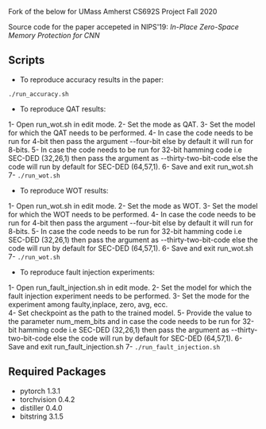 Fork of the below for UMass Amherst CS692S Project Fall 2020

Source code for the paper accepeted in NIPS'19: 
*In-Place Zero-Space Memory Protection for CNN*

## Scripts
* To reproduce accuracy results in the paper:

`./run_accuracy.sh `

* To reproduce QAT results:  

1- Open run_wot.sh in edit mode. 
2- Set the mode as QAT. 
3- Set the model for which the QAT needs to be performed. 
4- In case the code needs to be run for 4-bit then pass the argument --four-bit else by default it will run for 8-bits. 
5- In case the code needs to be run for 32-bit hamming code i.e SEC-DED (32,26,1) then pass the argument as --thirty-two-bit-code else the code will run by default for SEC-DED (64,57,1). 
6- Save and exit run_wot.sh 
7- ` ./run_wot.sh `

* To reproduce WOT results:

1- Open run_wot.sh in edit mode. 
2- Set the mode as WOT. 
3- Set the model for which the WOT needs to be performed. 
4- In case the code needs to be run for 4-bit then pass the argument --four-bit else by default it will run for 8-bits. 
5- In case the code needs to be run for 32-bit hamming code i.e SEC-DED (32,26,1) then pass the argument as --thirty-two-bit-code else the code will run by default for SEC-DED (64,57,1). 
6- Save and exit run_wot.sh 
7- ` ./run_wot.sh `


* To reproduce fault injection experiments:

1- Open run_fault_injection.sh in edit mode. 
2- Set the model for which the fault injection experiment needs to be performed. 
3- Set the mode for the experiment among faulty,inplace, zero, avg, ecc.  
4- Set checkpoint as the path to the trained model. 
5- Provide the value to the parameter num_mem_bits and in case the code needs to be run for 32-bit hamming code i.e SEC-DED (32,26,1) then pass the argument as --thirty-two-bit-code else the code will run by default for SEC-DED (64,57,1). 
6- Save and exit run_fault_injection.sh 
7- `./run_fault_injection.sh `


## Required Packages
* pytorch 1.3.1
* torchvision 0.4.2
* distiller 0.4.0
* bitstring 3.1.5



